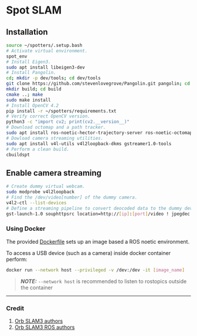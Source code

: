 # Spot SLAM

## Installation

```bash
source ~/spotters/.setup.bash
# Activate virtual environment.
spot_env
# Install Eigen3.
sudo apt install libeigen3-dev
# Install Pangolin.
cd; mkdir -p dev/tools; cd dev/tools
git clone https://github.com/stevenlovegrove/Pangolin.git pangolin; cd pangolin
mkdir build; cd build
cmake ..; make
sudo make install
# Install OpenCV 4.2
pip install -r ~/spotters/requirements.txt
# Verify correct OpenCV version.
python3 -c "import cv2; print(cv2.__version__)"
# Download octomap and a path tracker.
sudo apt install ros-noetic-hector-trajectory-server ros-noetic-octomap-server
# Dowload camera streaming utilities.
sudo apt install v4l-utils v4l2loopback-dkms gstreamer1.0-tools
# Perform a clean build.
cbuildspt
```

## Enable camera streaming

```bash
# Create dummy virtual webcam.
sudo modprobe v4l2loopback
# Find the /dev/video[number] of the dummy camera.
v4l2-ctl --list-devices
# Define a streaming pipeline to convert deocoded data to the dummy device.
gst-launch-1.0 souphttpsrc location=http://[ip]:[port]/video ! jpegdec ! videoconvert ! v4l2sink device=/dev/video[number]
```

### Using Docker

The provided [Dockerfile](Dockerfile) sets up an image based a ROS noetic environment.

To access a USB device (such as a camera) inside docker container perform:

``` bash
docker run --network host --privileged -v /dev:/dev -it [image_name]
```

> **_NOTE:_**  `--network host` is recommended to listen to rostopics outside the container

---

### Credit

1. [Orb SLAM3 authors](https://github.com/UZ-SLAMLab/ORB_SLAM3)
2. [Orb SLAM3 ROS authors](https://github.com/thien94/orb_slam3_ros)

